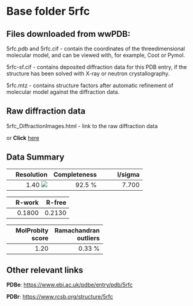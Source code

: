 # Base folder 5rfc

## Files downloaded from wwPDB:

5rfc.pdb and 5rfc.cif - contain the coordinates of the threedimensional molecular model, and can be viewed with, for example, Coot or Pymol.

5rfc-sf.cif - contains deposited diffraction data for this PDB entry, if the structure has been solved with X-ray or neutron crystallography.

5rfc.mtz - contains structure factors after automatic refinement of molecular model against the diffraction data.

## Raw diffraction data

5rfc_DiffractionImages.html - link to the raw diffraction data 

or **Click** [here](https://zenodo.org/record/3731318) 

## Data Summary
|   | Resolution | Completeness| I/sigma |
|---|-------------:|----------------:|--------------:|
|   |1.40 <img src="https://latex.codecogs.com/svg.latex?{\mbox{\normalfont\AA}}"/>|92.5  %|<img width=50/>7.700|

|   | **R-work**| **R-free**   
|---|-------------:|----------------:|           
||0.1800|0.2130|

|   |**MolProbity<br>score**| **Ramachandran<br>outliers** 
|---|-------------:|----------------:|
||1.20|0.33 %|

## Other relevant links 
**PDBe**:  https://www.ebi.ac.uk/pdbe/entry/pdb/5rfc
 
**PDBr**: https://www.rcsb.org/structure/5rfc 

